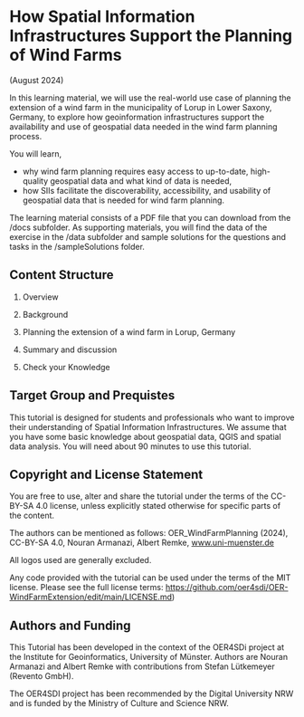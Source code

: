 
# How Spatial Information Infrastructures Support the Planning of Wind Farms 
(August 2024)

In this learning material, we will use the real-world use case of planning the extension of a wind farm in the municipality of Lorup in Lower Saxony, Germany, to explore how geoinformation infrastructures support the availability and use of geospatial data needed in the wind farm planning process.

You will learn,
- why wind farm planning requires easy access to up-to-date, high-quality geospatial data and what kind of data is needed,
- how SIIs facilitate the discoverability, accessibility, and usability of geospatial data that is needed for wind farm planning.

The learning material consists of a PDF file that you can download from the /docs subfolder. As supporting materials, you will find the data of the exercise in the /data subfolder and sample solutions for the questions and tasks in the /sampleSolutions folder.

## Content Structure

1. Overview   
        
2. Background  
             
3. Planning the extension of a wind farm in Lorup, Germany     
         
4. Summary and discussion        
   
5. Check your Knowledge    
       


## Target Group and Prequistes

This tutorial is designed for students and professionals who want to improve their understanding of Spatial Information Infrastructures. We assume that you have some basic knowledge about geospatial data, QGIS and spatial data analysis. You will need about 90 minutes to use this tutorial.


## Copyright and License Statement

You are free to use, alter and share the tutorial under the terms of the CC-BY-SA 4.0 license, unless explicitly stated otherwise for specific parts of the content. 

The authors can be mentioned as follows: OER_WindFarmPlanning (2024), CC-BY-SA 4.0, Nouran Armanazi, Albert Remke, www.uni-muenster.de

All logos used are generally excluded.

Any code provided with the tutorial can be used under the terms of the MIT license. Please see the full license terms: https://github.com/oer4sdi/OER-WindFarmExtension/edit/main/LICENSE.md)

## Authors and Funding

This Tutorial has been developed in the context of the OER4SDi project at the Institute for Geoinformatics, University of Münster. Authors are Nouran Armanazi and Albert Remke with contributions from Stefan Lütkemeyer (Revento GmbH).

The OER4SDI project has been recommended by the Digital University NRW and is funded by the Ministry of Culture and Science NRW.



